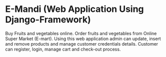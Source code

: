 # E-Mandi (Web Application Using Django-Framework)
Buy Fruits and vegetables online. Order fruits and vegetables from Online Super Market (E-mart). Using this web application admin can update, insert and remove products and manage customer credentials details. Customer can register, login, manage cart and check-out process.
